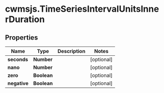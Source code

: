 # cwmsjs.TimeSeriesIntervalUnitsInnerDuration

## Properties

Name | Type | Description | Notes
------------ | ------------- | ------------- | -------------
**seconds** | **Number** |  | [optional] 
**nano** | **Number** |  | [optional] 
**zero** | **Boolean** |  | [optional] 
**negative** | **Boolean** |  | [optional] 


